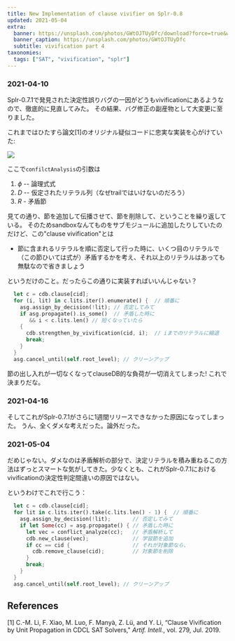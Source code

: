 ```yaml
---
title: New Implementation of clause vivifier on Splr-0.8
updated: 2021-05-04
extra:
  banner: https://unsplash.com/photos/GWtOJTUyDfc/download?force=true&w=2400
  banner_caption: https://unsplash.com/photos/GWtOJTUyDfc
  subtitle: vivification part 4
taxonomies:
  tags: ["SAT", "vivification", "splr"]
---
```

### 2021-04-10

Splr-0.7.1で発見された決定性誤りバグの一因がどうもvivificationにあるようなので、徹底的に見直してみた。
その結果、バグ修正の副産物として大変更に至りました。

これまではひたすら論文[1]のオリジナル疑似コードに忠実な実装を心がけていた:

![](/2020/07-05/vivi-algo3.jpg)

ここで`confilctAnalysis`の引数は

1. $\phi$ -- 論理式式
1. $D$ -- 仮定されたリテラル列（なぜtrailではいけないのだろう）
1. $R$ - 矛盾節

見ての通り、節を追加して伝播させて、節を削除して、ということを繰り返している。
そのためsandboxなんてものをサブモジュールに追加したりしていたのだけど、この"clause vivification"とは

- 節に含まれるリテラルを順に否定して行った時に、いくつ目のリテラルで（この節ひいては式が）矛盾するかを考え、それ以上のリテラルはあっても無駄なので省きましょう

というだけのこと。だったらこの通りに実装すればいいんじゃない？

```rust
  let c = cdb.clause[cid];
  for (i, lit) in c.lits.iter().enumerate() {  // 順番に
    asg.assign_by_decision(!lit); // 否定してみて
    if asg.propagate().is_some()  // 矛盾した時に
       && i < c.lits.len() // 短くなっていたら
    {
      cdb.strengthen_by_vivification(cid, i);  // iまでのリテラルに縮退
      break;
    }
  }
  asg.cancel_until(self.root_level); // クリーンアップ
```

節の出し入れが一切なくなってclauseDB的な負荷が一切消えてしまった!
これで決まりだな。

### 2021-04-16

そしてこれがSplr-0.7.1がさらに1週間リリースできなかった原因になってしまった。
うん、全くダメな考えだった。論外だった。

### 2021-05-04

だめじゃない。ダメなのは矛盾解析の部分で、決定リテラルを積み重ねるこの方法はずっとスマートな気がしてきた。少なくとも、これがSplr-0.7.1におけるvivificationの決定性判定間違いの原因ではない。

というわけでこれで行こう：

```rust
  let c = cdb.clause[cid];
  for lit in c.lits.iter().take(c.lits.len() - 1) {  // 順番に
    asg.assign_by_decision(!lit);       // 否定してみて
    if let Some(cc) = asg.propagate() { // 矛盾した時に
      let vec = conflict_analyze(cc);   // 矛盾解析して
      cdb.new_clause(vec);              // 学習節を追加
      if cc == cid {                    // それが対象節なら、
        cdb.remove_clause(cid);         // 対象節を削除
      }
      break;
    }
  }
  asg.cancel_until(self.root_level); // クリーンアップ
```

## References

[1] C.-M. Li, F. Xiao, M. Luo, F. Manyà, Z. Lü, and Y. Li, “Clause Vivification by Unit Propagation in CDCL SAT Solvers," *Artif. Intell.*, vol. 279, Jul. 2019.

